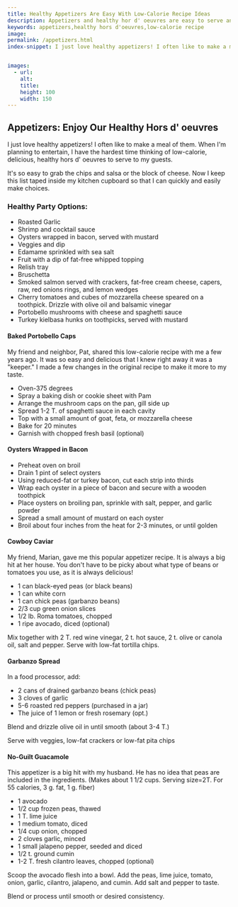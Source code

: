```yaml
---
title: Healthy Appetizers Are Easy With Low-Calorie Recipe Ideas
description: Appetizers and healthy hor d' oeuvres are easy to serve and enjoy with low-calorie recipe ideas.  Try some of our healthy recipes.
keywords: appetizers,healthy hors d'oeuvres,low-calorie recipe
image: 
permalink: /appetizers.html
index-snippet: I just love healthy appetizers! I often like to make a meal of them. When I'm planning to entertain, I have the hardest time thinking of low-calorie, delicious, healthy hors d' oeuvres to serve to my guests.


images:
  - url: 
    alt: 
    title: 
    height: 100
    width: 150
---
```


## Appetizers: Enjoy Our Healthy Hors d' oeuvres
I just love healthy appetizers! I often like to make a meal of them. When I'm planning to entertain, I have the hardest time thinking of low-calorie, delicious, healthy hors d' oeuvres to serve to my guests.

It's so easy to grab the chips and salsa or the block of cheese. Now I keep this list taped inside my kitchen cupboard so that I can quickly and easily make choices. 

### Healthy Party Options:
* Roasted Garlic 
* Shrimp and cocktail sauce
* Oysters wrapped in bacon, served with mustard 
* Veggies and dip
* Edamame sprinkled with sea salt
* Fruit with a dip of fat-free whipped topping
* Relish tray
* Bruschetta 
* Smoked salmon served with crackers, fat-free cream cheese, capers, raw, red onions rings, and lemon wedges
* Cherry tomatoes and cubes of mozzarella cheese speared on a toothpick. Drizzle with olive oil and balsamic vinegar
* Portobello mushrooms with cheese and spaghetti sauce
* Turkey kielbasa hunks on toothpicks, served with mustard

#### Baked Portobello Caps
My friend and neighbor, Pat, shared this low-calorie recipe with me a few years ago. It was so easy and delicious that I knew right away it was a "keeper." I made a few changes in the original recipe to make it more to my taste.

* Oven-375 degrees
* Spray a baking dish or cookie sheet with Pam
* Arrange the mushroom caps on the pan, gill side up
* Spread 1-2 T. of spaghetti sauce in each cavity
* Top with a small amount of goat, feta, or mozzarella cheese
* Bake for 20 minutes
* Garnish with chopped fresh basil (optional)

#### Oysters Wrapped in Bacon
* Preheat oven on broil
* Drain 1 pint of select oysters
* Using reduced-fat or turkey bacon, cut each strip into thirds
* Wrap each oyster in a piece of bacon and secure with a wooden toothpick
* Place oysters on broiling pan, sprinkle with salt, pepper, and garlic powder
* Spread a small amount of mustard on each oyster
* Broil about four inches from the heat for 2-3 minutes, or until golden

#### Cowboy Caviar
My friend, Marian, gave me this popular appetizer recipe. It is always a big hit at her house. You don't have to be picky about what type of beans or tomatoes you use, as it is always delicious!

* 1 can black-eyed peas (or black beans)
* 1 can white corn
* 1 can chick peas (garbanzo beans)
* 2/3 cup green onion slices
* 1/2 lb. Roma tomatoes, chopped
* 1 ripe avocado, diced (optional)

Mix together with 2 T. red wine vinegar, 2 t. hot sauce, 2 t. olive or canola oil, salt and pepper.  Serve with low-fat tortilla chips.

#### Garbanzo Spread
In a food processor, add:

* 2 cans of drained garbanzo beans (chick peas)
* 3 cloves of garlic 
* 5-6 roasted red peppers (purchased in a jar) 
* The juice of 1 lemon or fresh rosemary (opt.)

Blend and drizzle olive oil in until smooth (about 3-4 T.)

Serve with veggies, low-fat crackers or low-fat pita chips

#### No-Guilt Guacamole
This appetizer is a big hit with my husband. He has no idea that peas are included in the ingredients.
(Makes about 1 1/2 cups.  Serving size=2T. For 55 calories, 3 g. fat, 1 g. fiber)

* 1 avocado
* 1/2 cup frozen peas, thawed
* 1 T. lime juice
* 1 medium tomato, diced
* 1/4 cup onion, chopped
* 2 cloves garlic, minced
* 1 small jalapeno pepper, seeded and diced
* 1/2 t. ground cumin
* 1-2 T. fresh cilantro leaves, chopped (optional)

Scoop the avocado flesh into a bowl. Add the peas, lime juice, tomato, onion, garlic, cilantro, jalapeno, and cumin. Add salt and pepper to taste.

Blend or process until smooth or desired consistency.